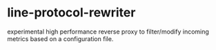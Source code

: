 # line-protocol-rewriter

experimental high performance reverse proxy to filter/modify incoming metrics based on a configuration file.
